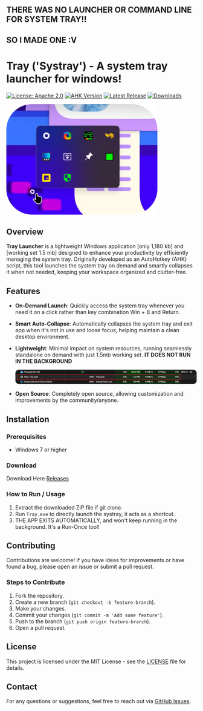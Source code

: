## THERE WAS NO LAUNCHER OR COMMAND LINE FOR SYSTEM TRAY!! 
## SO I MADE ONE :V


# Tray ('Systray') - A system tray launcher for windows!

[![License: Apache 2.0](https://img.shields.io/badge/License-Apache%202.0-blue.svg)](https://opensource.org/licenses/Apache-2.0)
[![AHK Version](https://img.shields.io/badge/AHK-1.1.37.2-green.svg)](https://www.autohotkey.com/)
[![Latest Release](https://img.shields.io/github/v/release/naxl/tray)](https://github.com/naxl/tray/releases)
[![Downloads](https://img.shields.io/github/downloads/naxl/tray/total)](https://github.com/naxl/tray/releases)


<img src="Resources/preview.png" alt="Screenshot" width="400">

## Overview

**Tray Launcher** is a lightweight Windows application [only 1,180 kb] and [working set 1.5 mb] designed to enhance your productivity by efficiently managing the system tray. Originally developed as an AutoHotkey (AHK) script, this tool launches the system tray on demand and smartly collapses it when not needed, keeping your workspace organized and clutter-free.

## Features

- **On-Demand Launch**: Quickly access the system tray whenever you need it on a click rather than key combination Win + B and Return.
- **Smart Auto-Collapse**: Automatically collapses the system tray and exit app when it's not in use and loose focus, helping maintain a clean desktop environment.
- **Lightweight**: Minimal impact on system resources, running seamlessly standalone on demand with just 1.5mb working set.
   **IT DOES NOT RUN IN THE BACKGROUND**

  <img src="Resources/working-set.png" alt="Screenshot" width="1000">
   
- **Open Source**: Completely open source, allowing customization and improvements by the community/anyone.

## Installation

### Prerequisites

- Windows 7 or higher

### Download

Download Here [Releases](https://github.com/naxl/tray/releases)

### How to Run / Usage

1. Extract the downloaded ZIP file if git clone.
2. Run `Tray.exe` to directly launch the systray, it acts as a shortcut.
3. THE APP EXITS AUTOMATICALLY, and won't keep running in the background. It's a Run-Once tool!

## Contributing

Contributions are welcome! If you have ideas for improvements or have found a bug, please open an issue or submit a pull request.

### Steps to Contribute

1. Fork the repository.
2. Create a new branch (`git checkout -b feature-branch`).
3. Make your changes.
4. Commit your changes (`git commit -m 'Add some feature'`).
5. Push to the branch (`git push origin feature-branch`).
6. Open a pull request.

## License

This project is licensed under the MIT License - see the [LICENSE](https://github.com/naxl/tray/blob/main/LICENSE) file for details.

## Contact

For any questions or suggestions, feel free to reach out via [GitHub Issues](https://github.com/naxl/tray/issues).
